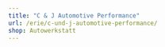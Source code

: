 ```yaml
---
title: "C & J Automotive Performance"
url: /erie/c-und-j-automotive-performance/
shop: Autowerkstatt
---
```

